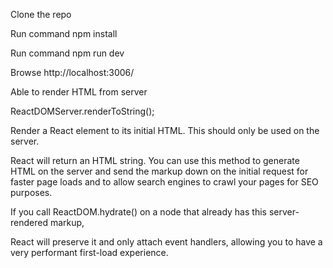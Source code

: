 Clone the repo

Run command npm install

Run command npm run dev

Browse http://localhost:3006/


Able to render HTML from server 


 ReactDOMServer.renderToString(<App />);

 
Render a React element to its initial HTML. This should only be used on the server. 

React will return an HTML string. You can use this method to generate HTML on the server and send the markup 
down on the initial request for faster page loads and to allow search engines to crawl your pages for SEO purposes.

If you call ReactDOM.hydrate() on a node that already has this server-rendered markup, 

React will preserve it and only attach event handlers, allowing you to have a very performant first-load experience.


